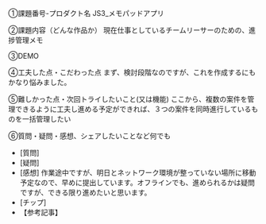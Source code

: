 ①課題番号-プロダクト名 JS3_メモパッドアプリ

②課題内容（どんな作品か） 現在仕事としているチームリーサーのための、進捗管理メモ 

③DEMO

④工夫した点・こだわった点 まず、検討段階なのですが、これを作成するにもかなり悩みました。

⑤難しかった点・次回トライしたいこと(又は機能) ここから、複数の案件を管理できるように工夫し進める予定ができれば、３つの案件を同時進行しているものを一括管理したい

⑥質問・疑問・感想、シェアしたいことなど何でも
* [質問]
* [疑問]
* [感想] 作業途中ですが、明日とネットワーク環境が整っていない場所に移動予定なので、早めに提出しています。オフラインでも、進められるかは疑問ですが、できる限り進めたいと思います。
* [チップ]
* 【参考記事】
